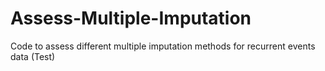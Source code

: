 Assess-Multiple-Imputation
==========================

Code to assess different multiple imputation methods for recurrent events data (Test)
